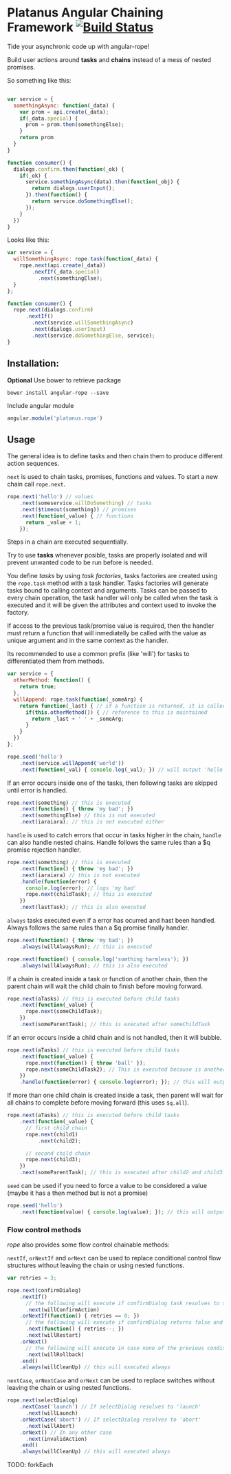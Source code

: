 Platanus Angular Chaining Framework [![Build Status](https://secure.travis-ci.org/platanus/angular-rope.png)](https://travis-ci.org/platanus/angular-rope)
===============

Tide your asynchronic code up with angular-rope!

Build user actions around **tasks** and **chains** instead of a mess of nested promises.

So something like this:

```javascript

var service = {
  somethingAsync: function(_data) {
    var prom = api.create(_data);
    if(_data.special) {
      prom = prom.then(somethingElse);
    }
    return prom
  }
}

function consumer() {
  dialogs.confirm.then(function(_ok) {
    if(_ok) {
      service.somethingAsync(data).then(function(_obj) {
        return dialogs.userInput();
      }).then(function() {
        return service.doSomethingElse();
      });
    }
  })
}

```

Looks like this:

```javascript
var service = {
  willSomethingAsync: rope.task(function(_data) {
    rope.next(api.create(_data))
        .nexfIf(_data.special)
          .next(somethingElse);
  }
};

function consumer() {
  rope.next(dialogs.confirm)
      .nextIf()
        .next(service.willSomethingAsync)
        .next(dialogs.userInput)
        .next(service.doSomethingElse, service);
}


```


## Installation:

**Optional** Use bower to retrieve package

```
bower install angular-rope --save
```

Include angular module

```javascript
angular.module('platanus.rope')
```

## Usage

The general idea is to define tasks and then chain them to produce different action sequences.

`next` is used to chain tasks, promises, functions and values. To start a new chain call `rope.next`.

```javascript
rope.next('hello') // values
    .next(someservice.willDoSomething) // tasks
    .next($timeout(something)) // promises
    .next(function(_value) { // functions
      return _value + 1;
    });
```

Steps in a chain are executed sequentially.

Try to use **tasks** whenever posible, tasks are properly isolated and will prevent unwanted code to be run before is needed.

You define *tasks* by using *task factories*, tasks factories are created using the `rope.task` method with a task handler. Tasks factories will generate tasks bound to calling context and arguments. Tasks can be passed to every chain operation, the task handler will only be called when the task is executed and it will be given the attributes and context used to invoke the factory.

If access to the previous task/promise value is required, then the handler must return a function that will inmediatelly be called with the value as unique argument and in the same context as the handler.

Its recommended to use a common prefix (like 'will') for tasks to differentiated them from methods.

```javascript
var service = {
  otherMethod: function() {
    return true;
  },
  willAppend: rope.task(function(_someArg) {
    return function(_last) { // if a function is returned, it is called inmediatelly with last value.
      if(this.otherMethod()) { // reference to this is maintained
        return _last + ' ' + _someArg;
      }
    }
  })
};

rope.seed('hello')
    .next(service.willAppend('world'))
    .next(function(_val) { console.log(_val); }) // will output 'hello world'
```

If an error occurs inside one of the tasks, then following tasks are skipped until error is handled.

```javascript
rope.next(something) // this is executed
    .next(function() { throw 'my bad'; })
    .next(somethingElse) // this is not executed
    .next(iaraiara); // this is not executed either
```

`handle` is used to catch errors that occur in tasks higher in the chain, `handle` can also handle nested chains. Handle follows the same rules than a $q promise rejection handler.

```javascript
rope.next(something) // this is executed
    .next(function() { throw 'my bad'; })
    .next(iaraiara) // this is not executed
    .handle(function(error) {
      console.log(error); // logs 'my bad'
      rope.next(childTask); // this is executed
    })
    .next(lastTask); // this is also executed
```

`always` tasks executed even if a error has ocurred and hast been handled. Always follows the same rules than a $q promise finally handler.

```javascript
rope.next(function() { throw 'my bad'; })
    .always(willAlwaysRun); // this is executed

rope.next(function() { console.log('somthing harmless'); })
    .always(willAlwaysRun); // this is also executed
```

If a chain is created inside a task or function of another chain, then the parent chain will wait the child chain to finish before moving forward.

```javascript
rope.next(aTasks) // this is executed before child tasks
    .next(function(_value) {
      rope.next(someChildTask);
    })
    .next(someParentTask); // this is executed after someChildTask
```

If an error occurs inside a child chain and is not handled, then it will bubble.

```javascript
rope.next(aTasks) // this is executed before child tasks
    .next(function(_value) {
      rope.next(function() { throw 'ball' });
      rope.next(someChildTask2); // This is executed because is another chain
    })
    .handle(function(error) { console.log(error); }); // this will output 'ball'
```

If more than one child chain is created inside a task, then parent will wait for all chains to complete before moving forward (this uses `$q.all`).

```javascript
rope.next(aTasks) // this is executed before child tasks
    .next(function(_value) {
      // first child chain
      rope.next(child1)
          .next(child2);

      // second child chain
      rope.next(child3);
    })
    .next(someParentTask); // this is executed after child2 and child3.
```

`seed` can be used if you need to force a value to be considered a value (maybe it has a then method but is not a promise)

```javascript
rope.seed('hello')
    .next(function(value) { console.log(value); }); // this will output 'hello'
```

### Flow control methods

_rope_ also provides some flow control chainable methods:

`nextIf`, `orNextIf` and `orNext` can be used to replace conditional control flow structures without leaving the chain or using nested functions.

```javascript
var retries = 3;

rope.next(confirmDialog)
    .nextIf()
      // the following will execute if confirmDialog task resolves to true.
      .next(willConfirmAction)
    .orNextIf(function() { retries == 0; })
      // the following will execute if confirmDialog returns false and retries == 0.
      .next(function() { retries--; })
      .next(willRestart)
    .orNext()
      // the following will execute in case none of the previous conditions hold.
      .next(willRollback)
    .end()
    .always(willCleanUp) // this will executed always
```

`nextCase`, `orNextCase` and `orNext` can be used to replace switches without leaving the chain or using nested functions.

```javascript
rope.next(selectDialog)
    .nextCase('launch') // If selectDialog resolves to 'launch'
      .next(willLaunch)
    .orNextCase('abort') // If selectDialog resolves to 'abort'
      .next(willAbort)
    .orNext() // In any other case
      .next(invalidAction)
    .end()
    .always(willCleanUp) // this will executed always
```

TODO: forkEach
